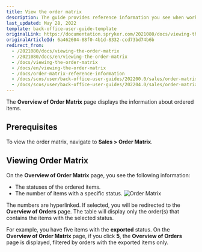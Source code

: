 ```yaml
---
title: View the order matrix
description: The guide provides reference information you see when working with the ordered items in the Back Office.
last_updated: May 28, 2022
template: back-office-user-guide-template
originalLink: https://documentation.spryker.com/2021080/docs/viewing-the-order-matrix
originalArticleId: 6a462604-88f0-4b1d-8332-ccd73bd74b6b
redirect_from:
  - /2021080/docs/viewing-the-order-matrix
  - /2021080/docs/en/viewing-the-order-matrix
  - /docs/viewing-the-order-matrix
  - /docs/en/viewing-the-order-matrix
  - /docs/order-matrix-reference-information
  - /docs/scos/user/back-office-user-guides/202200.0/sales/order-matrix/viewing-the-order-matrix.html
  - /docs/scos/user/back-office-user-guides/202204.0/sales/order-matrix/viewing-the-order-matrix.html
---
```


The **Overview of Order Matrix** page displays the information about ordered items.

## Prerequisites

To view the order matrix, navigate to **Sales&nbsp;<span aria-label="and then">></span> Order Matrix**.

## Viewing Order Matrix

On the **Overview of Order Matrix** page, you see the following information:
* The statuses of the ordered items.
* The number of items with a specific status.
![Order Matrix](https://spryker.s3.eu-central-1.amazonaws.com/docs/User+Guides/Back+Office+User+Guides/Sales/Order+Matrix/order+matrix.png)

The numbers are hyperlinked. If selected, you will be redirected to the **Overview of Orders** page. The table will display only the order(s) that contains the items with the selected status.

For example, you have five items with the **exported** status. On the **Overview of Order Matrix** page, if you click **5**, the **Overview of Orders** page is displayed, filtered by orders with the exported items only.

